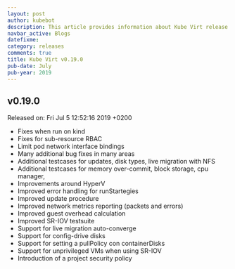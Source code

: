 ```yaml
---
layout: post
author: kubebot
description: This article provides information about Kube Virt release v0.19.0 changes
navbar_active: Blogs
datefixme:
category: releases
comments: true
title: Kube Virt v0.19.0
pub-date: July
pub-year: 2019
---
```



## v0.19.0

Released on: Fri Jul 5 12:52:16 2019 +0200

- Fixes when run on kind
- Fixes for sub-resource RBAC
- Limit pod network interface bindings
- Many additional bug fixes in many areas
- Additional testcases for updates, disk types, live migration with NFS
- Additional testcases for memory over-commit, block storage, cpu manager,
- Improvements around HyperV
- Improved error handling for runStartegies
- Improved update procedure
- Improved network metrics reporting (packets and errors)
- Improved guest overhead calculation
- Improved SR-IOV testsuite
- Support for live migration auto-converge
- Support for config-drive disks
- Support for setting a pullPolicy con containerDisks
- Support for unprivileged VMs when using SR-IOV
- Introduction of a project security policy
